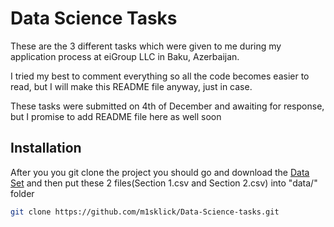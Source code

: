 # Data Science Tasks

These are the 3 different tasks which were given to me during my application process at eiGroup LLC in Baku, Azerbaijan.

I tried my best to comment everything so all the code becomes easier to read, but I will make this README file anyway, just in case.

These tasks were submitted on 4th of December and awaiting for response, but I promise to add README file here as well soon

## Installation

After you you git clone the project you should go and download the [Data Set](https://eigcom-my.sharepoint.com/personal/elnur_bakhtiiarov_researchlab_digital/_layouts/15/onedrive.aspx?id=%2Fpersonal%2Felnur%5Fbakhtiiarov%5Fresearchlab%5Fdigital%2FDocuments%2FDesktop%2FMan%2FTasks%20for%20candidates%2FAI%20PTA%2Ffinal%2FSection%201%20and%203%20data%2Erar&parent=%2Fpersonal%2Felnur%5Fbakhtiiarov%5Fresearchlab%5Fdigital%2FDocuments%2FDesktop%2FMan%2FTasks%20for%20candidates%2FAI%20PTA%2Ffinal&ga=1) and then put these 2 files(Section 1.csv and Section 2.csv) into "data/" folder

```bash
git clone https://github.com/m1sklick/Data-Science-tasks.git
```
